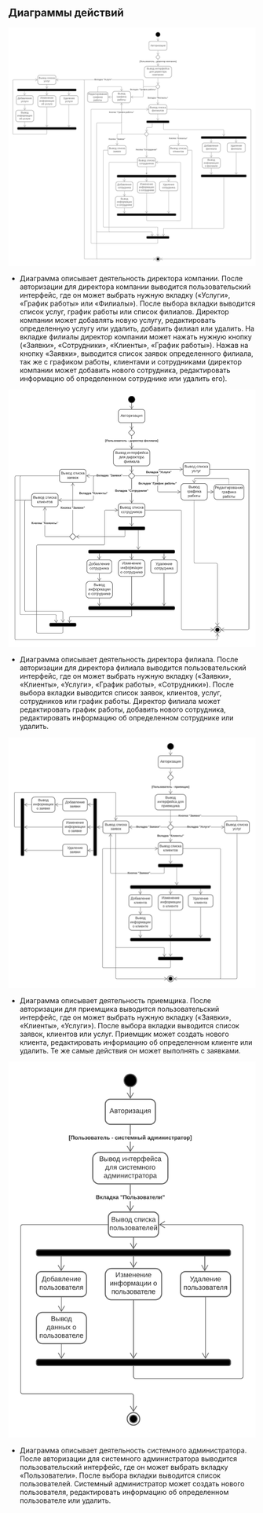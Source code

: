 ## Диаграммы действий
![Диаграмма](diagrams/activity/dircomp.png)
+ Диаграмма описывает деятельность директора компании. 
После авторизации для директора компании выводится пользовательский интерфейс, где он может выбрать нужную вкладку («Услуги», «График работы» или «Филиалы»). После выбора вкладки выводится список услуг, график работы или список филиалов. 
Директор компании может добавлять новую услугу, редактировать определенную услугу или удалить, добавить филиал или удалить. На вкладке филиалы директор компании может нажать нужную кнопку («Заявки», «Сотрудники», «Клиенты», «График работы»). 
Нажав на кнопку «Заявки», выводится список заявок определенного филиала, так же с графиком работы, клиентами и сотрудниками (директор компании может добавить нового сотрудника, редактировать информацию об определенном сотруднике или удалить его). 

![Диаграмма](diagrams/activity/dirbranch.png)
+ Диаграмма описывает деятельность директора филиала.
После авторизации для директора филиала выводится пользовательский интерфейс, где он может выбрать нужную вкладку («Заявки», «Клиенты», «Услуги», «График работы», «Сотрудники»). После выбора вкладки выводится список заявок, клиентов, услуг, сотрудников или график работы. 
Директор филиала может редактировать график работы, добавить нового сотрудника, редактировать информацию об определенном сотруднике или удалить.

![Диаграмма](diagrams/activity/checker.png)
+ Диаграмма описывает деятельность приемщика.
После авторизации для приемщика выводится пользовательский интерфейс, где он может выбрать нужную вкладку («Заявки», «Клиенты», «Услуги»). После выбора вкладки выводится список заявок, клиентов или услуг. 
Приемщик может создать нового клиента, редактировать информацию об определенном клиенте или удалить. Те же самые действия он может выполнять с заявками.

![Диаграмма](diagrams/activity/admin.png)
+ Диаграмма описывает деятельность системного администратора.
После авторизации для системного администратора выводится пользовательский интерфейс, где он может выбрать вкладку «Пользователи». После выбора вкладки выводится список пользователей. 
Системный администратор может создать нового пользователя, редактировать информацию об определенном пользователе или удалить.
